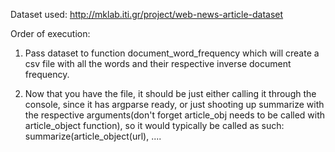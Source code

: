 Dataset used: http://mklab.iti.gr/project/web-news-article-dataset

Order of execution:

1) Pass dataset to function document_word_frequency which will create a csv file with all the words and their respective inverse document frequency.

2) Now that you have the file, it should be just either calling it through the console, since it has argparse ready, or just shooting up summarize with the respective arguments(don't forget article_obj needs to be called with article_object function), so it would typically be called as such: summarize(article_object(url), ....
